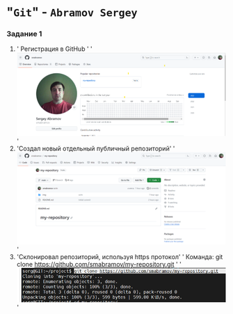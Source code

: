# "`Git`" - `Abramov Sergey`

### Задание 1

1. ' Регистрация в GitHub '
   '![Registration](https://github.com/smabramov/my-repository/blob/789213fd69722e95aac427a7d7225f1d4955f8a3/img/Registration.png)'
2. 'Создал новый отдельный публичный репозиторий'
   '![My repository](https://github.com/smabramov/my-repository/blob/ab09c67ae8805fd32cec8ebd93a9273f857915e1/img/My%20repository.png)'
3. 'Склонировал репозиторий, используя https протокол'
    ' Команда: git clone https://github.com/smabramov/my-repository.git '
    '![Clone](https://github.com/smabramov/my-repository/blob/ac7f8ba76b54eaf0529e0021e356bd918cdd726a/img/Clone.png)'     
   
